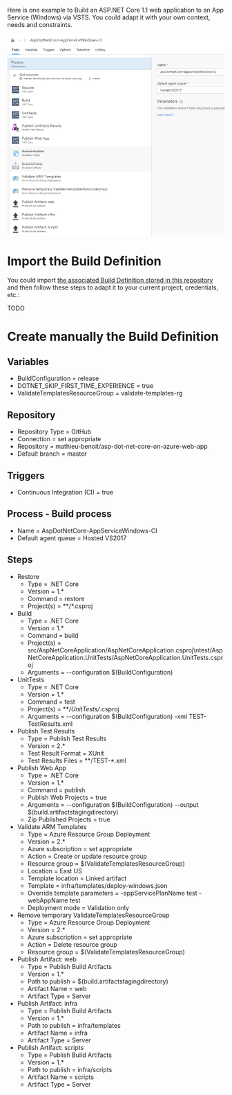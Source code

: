 Here is one example to Build an ASP.NET Core 1.1 web application to an App Service (Windows) via VSTS. You could adapt it with your own context, needs and constraints.

![Build Overview](/docs/imgs/AspDotNetCore-AppServiceWindows-CI.PNG)

# Import the Build Definition

You could import [the associated Build Definition stored in this repository](/vsts/AspDotNetCore-AppServiceWindows-CI.json) and then follow these steps to adapt it to your current project, credentials, etc.:

TODO

# Create manually the Build Definition

## Variables
- BuildConfiguration = release
- DOTNET_SKIP_FIRST_TIME_EXPERIENCE = true
- ValidateTemplatesResourceGroup = validate-templates-rg

## Repository
- Repository Type = GitHub
- Connection = set appropriate
- Repository = mathieu-benoit/asp-dot-net-core-on-azure-web-app
- Default branch = master

## Triggers
- Continuous Integration (CI) = true

## Process - Build process
- Name = AspDotNetCore-AppServiceWindows-CI
- Default agent queue = Hosted VS2017

## Steps 
- Restore
  - Type = .NET Core
  - Version = 1.*
  - Command = restore
  - Project(s) = **/*.csproj
- Build
  - Type = .NET Core
  - Version = 1.*
  - Command = build
  - Project(s) = src/AspNetCoreApplication/AspNetCoreApplication.csproj\ntest/AspNetCoreApplication.UnitTests/AspNetCoreApplication.UnitTests.csproj
  - Arguments = --configuration $(BuildConfiguration)
- UnitTests
  - Type = .NET Core
  - Version = 1.*
  - Command = test
  - Project(s) = **/*UnitTests/*.csproj
  - Arguments = --configuration $(BuildConfiguration) -xml TEST-TestResults.xml
- Publish Test Results
  - Type = Publish Test Results
  - Version = 2.*
  - Test Result Format = XUnit
  - Test Results Files = **/TEST-*.xml
- Publish Web App
  - Type = .NET Core
  - Version = 1.*
  - Command = publish
  - Publish Web Projects = true
  - Arguments = --configuration $(BuildConfiguration) --output $(build.artifactstagingdirectory)
  - Zip Published Projects = true
- Validate ARM Templates
  - Type = Azure Resource Group Deployment
  - Version = 2.*
  - Azure subscription = set appropriate
  - Action = Create or update resource group
  - Resource group = $(ValidateTemplatesResourceGroup)
  - Location = East US
  - Template location = Linked artifact
  - Template = infra/templates/deploy-windows.json
  - Override template parameters = -appServicePlanName test -webAppName test
  - Deployment mode = Validation only
- Remove temporary ValidateTemplatesResourceGroup
  - Type = Azure Resource Group Deployment
  - Version = 2.*
  - Azure subscription = set appropriate
  - Action = Delete resource group
  - Resource group = $(ValidateTemplatesResourceGroup)
- Publish Artifact: web
  - Type = Publish Build Artifacts
  - Version = 1.*
  - Path to publish = $(build.artifactstagingdirectory)
  - Artifact Name = web
  - Artifact Type = Server
- Publish Artifact: infra
  - Type = Publish Build Artifacts
  - Version = 1.*
  - Path to publish = infra/templates
  - Artifact Name = infra
  - Artifact Type = Server
- Publish Artifact: scripts
  - Type = Publish Build Artifacts
  - Version = 1.*
  - Path to publish = infra/scripts
  - Artifact Name = scripts
  - Artifact Type = Server